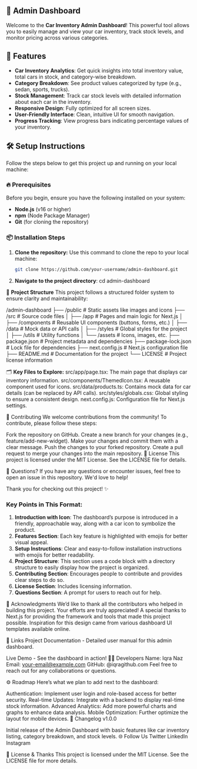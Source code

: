 ## 🚗 Admin Dashboard

Welcome to the **Car Inventory Admin Dashboard**! This powerful tool allows you to easily manage and view your car inventory, track stock levels, and monitor pricing across various categories.

## 🌟 Features

- **Car Inventory Analytics**: Get quick insights into total inventory value, total cars in stock, and category-wise breakdown.
- **Category Breakdown**: See product values categorized by type (e.g., sedan, sports, trucks).
- **Stock Management**: Track car stock levels with detailed information about each car in the inventory.
- **Responsive Design**: Fully optimized for all screen sizes.
- **User-Friendly Interface**: Clean, intuitive UI for smooth navigation.
- **Progress Tracking**: View progress bars indicating percentage values of your inventory.

## 🛠️ Setup Instructions

Follow the steps below to get this project up and running on your local machine:

### 🔥 Prerequisites

Before you begin, ensure you have the following installed on your system:
- **Node.js** (v16 or higher)
- **npm** (Node Package Manager)
- **Git** (for cloning the repository)

### 📦 Installation Steps

1. **Clone the repository:**
   Use this command to clone the repo to your local machine:
   ```bash
   git clone https://github.com/your-username/admin-dashboard.git

2. **Navigate to the project directory**:
cd admin-dashboard


📂 **Project Structure**
This project follows a structured folder system to ensure clarity and maintainability:

/admin-dashboard
├── /public                  # Static assets like images and icons
├── /src                     # Source code files
│   ├── /app                 # Pages and main logic for Next.js
│   ├── /components          # Reusable UI components (buttons, forms, etc.)
│   ├── /data                # Mock data or API calls
│   ├── /styles              # Global styles for the project
│   ├── /utils               # Utility functions
│   └── /assets              # Icons, images, etc.
├── package.json             # Project metadata and dependencies
├── package-lock.json        # Lock file for dependencies
├── next.config.js           # Next.js configuration file
├── README.md                # Documentation for the project
└── LICENSE                  # Project license information

🗂️ **Key Files to Explore:**
src/app/page.tsx: The main page that displays car inventory information.
src/components/ThemedIcon.tsx: A reusable component used for icons.
src/data/products.ts: Contains mock data for car details (can be replaced by API calls).
src/styles/globals.css: Global styling to ensure a consistent design.
next.config.js: Configuration file for Next.js settings.


🤝 Contributing
We welcome contributions from the community! To contribute, please follow these steps:

Fork the repository on GitHub.
Create a new branch for your changes (e.g., feature/add-new-widget).
Make your changes and commit them with a clear message.
Push the changes to your forked repository.
Create a pull request to merge your changes into the main repository.
📜 License
This project is licensed under the MIT License. See the LICENSE file for details.

💬 Questions?
If you have any questions or encounter issues, feel free to open an issue in this repository. We'd love to help!

Thank you for checking out this project! ✨

### Key Points in This Format:
1. **Introduction with Icon**: The dashboard’s purpose is introduced in a friendly, approachable way, along with a car icon to symbolize the product.
2. **Features Section**: Each key feature is highlighted with emojis for better visual appeal.
3. **Setup Instructions**: Clear and easy-to-follow installation instructions with emojis for better readability.
4. **Project Structure**: This section uses a code block with a directory structure to easily display how the project is organized.
5. **Contributing Section**: Encourages people to contribute and provides clear steps to do so.
6. **License Section**: Includes licensing information.
7. **Questions Section**: A prompt for users to reach out for help.



📢 Acknowledgments
We’d like to thank all the contributors who helped in building this project. Your efforts are truly appreciated!
A special thanks to Next.js for providing the framework and tools that made this project possible.
Inspiration for this design came from various dashboard UI templates available online.

🔗 Links
Project Documentation - Detailed user manual for this admin dashboard.

Live Demo - See the dashboard in action!
🧑‍💻 Developers
Name: Iqra Naz
Email: your-email@example.com
GitHub: @iqragithub.com
Feel free to reach out for any collaborations or questions.

⚙️ Roadmap
Here’s what we plan to add next to the dashboard:

Authentication: Implement user login and role-based access for better security.
Real-time Updates: Integrate with a backend to display real-time stock information.
Advanced Analytics: Add more powerful charts and graphs to enhance data analysis.
Mobile Optimization: Further optimize the layout for mobile devices.
📄 Changelog
v1.0.0

Initial release of the Admin Dashboard with basic features like car inventory listing, category breakdown, and stock levels.
🌐 Follow Us
Twitter
LinkedIn
Instagram

🎉 License & Thanks
This project is licensed under the MIT License. See the LICENSE file for more details.
